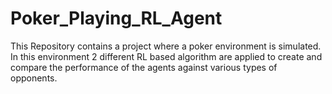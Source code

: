 # Poker_Playing_RL_Agent
 This Repository contains a project where a poker environment is simulated. In this environment 2 different RL based algorithm are applied to create and compare the performance of the agents against various types of opponents.
